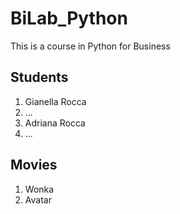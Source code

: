 # BiLab_Python
This is a course in Python for Business

## Students
1. Gianella Rocca
2. ...
3. Adriana Rocca
4. ...

## Movies
1. Wonka
2. Avatar
